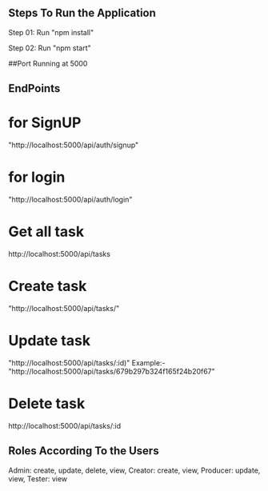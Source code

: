 ## Steps To Run the Application
Step 01:
Run "npm install"

Step 02:
Run "npm start"

##Port Running at 5000

## EndPoints
# for SignUP
"http://localhost:5000/api/auth/signup"

# for login
"http://localhost:5000/api/auth/login"

# Get all task
http://localhost:5000/api/tasks

# Create task
"http://localhost:5000/api/tasks/"

# Update task
"http://localhost:5000/api/tasks/:id)"
Example:- "http://localhost:5000/api/tasks/679b297b324f165f24b20f67"

# Delete task
http://localhost:5000/api/tasks/:id

## Roles According To the Users
  Admin: create, update, delete, view,
  Creator: create, view,
  Producer: update, view,
  Tester: view

